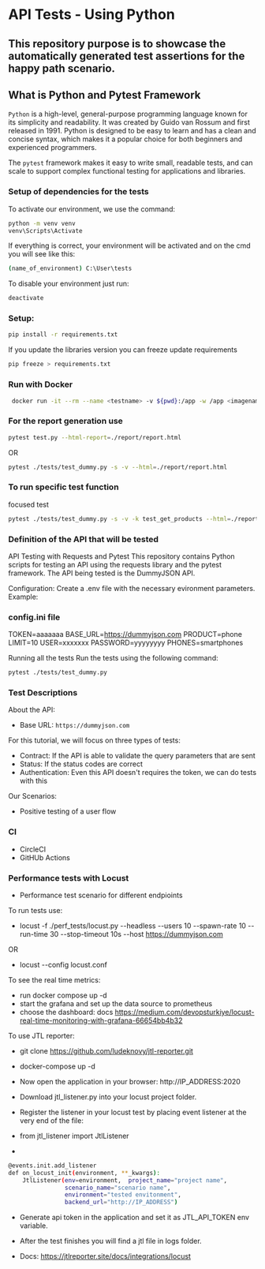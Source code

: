# API Tests - Using Python 

## This repository purpose is to showcase the automatically generated test assertions for the happy path scenario.

## What is Python and Pytest Framework 

`Python` is a high-level, general-purpose programming language known for its simplicity and readability. It was created by Guido van Rossum and first released in 1991. Python is designed to be easy to learn and has a clean and concise syntax, which makes it a popular choice for both beginners and experienced programmers.

The `pytest` framework makes it easy to write small, readable tests, and can scale to support complex functional testing for applications and libraries.

### Setup of dependencies for the tests 

To activate our environment, we use the command:
```bash
python -m venv venv
venv\Scripts\Activate
```
If everything is correct, your environment will be activated and on the cmd you will see like this:
```bash
(name_of_environment) C:\User\tests 
```
To disable your environment just run:
```bash
deactivate
```
### Setup:

```bash
pip install -r requirements.txt
```
If you update the libraries version you can freeze update requirements
```bash
pip freeze > requirements.txt
```

### Run with Docker

```bash
 docker run -it --rm --name <testname> -v ${pwd}:/app -w /app <imagename>
```

### For the report generation use 

```bash
pytest test.py --html-report=./report/report.html 
```
OR
```bash
pytest ./tests/test_dummy.py -s -v --html=./report/report.html
```
### To run specific test function

focused test
```bash
pytest ./tests/test_dummy.py -s -v -k test_get_products --html=./report/report.html
```
### Definition of the API that will be tested

API Testing with Requests and Pytest
This repository contains Python scripts for testing an API using the requests library and the pytest framework. The API being tested is the DummyJSON API.

Configuration: Create a .env file with the necessary evironment parameters. Example:

### config.ini file

TOKEN=aaaaaaa
BASE_URL=https://dummyjson.com
PRODUCT=phone
LIMIT=10
USER=xxxxxxx
PASSWORD=yyyyyyyy
PHONES=smartphones

Running all the tests
Run the tests using the following command:

```bash
pytest ./tests/test_dummy.py
```
### Test Descriptions



About the API:
- Base URL: `https://dummyjson.com`


For this tutorial, we will focus on three types of tests:
- Contract: If the API is able to validate the query parameters that are sent 
- Status: If the status codes are correct 
- Authentication: Even this API doesn't requires the token, we can do tests with this 

Our Scenarios:

- Positive testing of a user flow 

### CI

- CircleCI
- GitHUb Actions

### Performance tests with Locust

- Performance test scenario for different endpioints

To run tests use:

- locust -f ./perf_tests/locust.py --headless --users 10 --spawn-rate 10 --run-time 30 --stop-timeout 10s --host https://dummyjson.com

OR

- locust --config locust.conf

To see the real time metrics:

- run docker compose up -d
- start the grafana and set up the data source to prometheus
- choose the dashboard: docs https://medium.com/devopsturkiye/locust-real-time-monitoring-with-grafana-66654bb4b32

To use JTL reporter:

- git clone https://github.com/ludeknovy/jtl-reporter.git
- docker-compose up -d
- Now open the application in your browser: http://IP_ADDRESS:2020
- Download jtl_listener.py into your locust project folder.

- Register the listener in your locust test by placing event listener at the very end of the file:

- from jtl_listener import JtlListener
- 
```bash
@events.init.add_listener
def on_locust_init(environment, **_kwargs):
    JtlListener(env=environment,  project_name="project name",
                scenario_name="scenario name",
                environment="tested envitonment",
                backend_url="http://IP_ADDRESS")
```
- Generate api token in the application and set it as JTL_API_TOKEN env variable.

- After the test finishes you will find a jtl file in logs folder.
- Docs: https://jtlreporter.site/docs/integrations/locust
